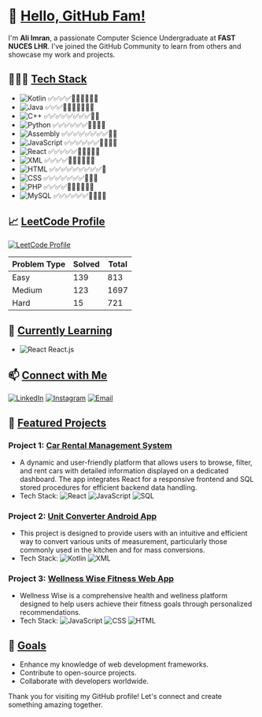 # 👋 <b><u>Hello, GitHub Fam!</u></b>

I'm **Ali Imran**, a passionate Computer Science Undergraduate at **FAST NUCES LHR**. I've joined the GitHub Community to learn from others and showcase my work and projects.

## 👨🏻‍💻 <b><u>Tech Stack</u></b>

- ![Kotlin](https://img.shields.io/badge/-Kotlin-0095D5?logo=kotlin&logoColor=white)              ✅✅✅✅🔲🔲🔲🔲🔲🔲
- ![Java](https://img.shields.io/badge/-Java-007396?logo=java&logoColor=white)                    ✅✅✅🔲🔲🔲🔲🔲🔲🔲
- ![C++](https://img.shields.io/badge/-C++-00599C?logo=cplusplus&logoColor=white)                 ✅✅✅✅✅✅✅✅🔲🔲
- ![Python](https://img.shields.io/badge/-Python-3776AB?logo=python&logoColor=white)              ✅✅✅✅✅✅🔲🔲🔲🔲
- ![Assembly](https://img.shields.io/badge/-Assembly-6E4C13?logo=gnuemacs&logoColor=white)        ✅✅✅✅✅✅✅✅🔲🔲
- ![JavaScript](https://img.shields.io/badge/-JavaScript-F7DF1E?logo=javascript&logoColor=black)  ✅✅✅✅✅✅🔲🔲🔲🔲
- ![React](https://img.shields.io/badge/-React-61DAFB?logo=react&logoColor=black)                 ✅✅✅✅✅🔲🔲🔲🔲🔲  
- ![XML](https://img.shields.io/badge/-XML-FFA500?logo=xml&logoColor=white)                       ✅✅✅✅🔲🔲🔲🔲🔲🔲
- ![HTML](https://img.shields.io/badge/-HTML-E34F26?logo=html5&logoColor=white)                   ✅✅✅✅✅✅✅✅✅🔲
- ![CSS](https://img.shields.io/badge/-CSS-1572B6?logo=css3&logoColor=white)                      ✅✅✅✅✅✅✅🔲🔲🔲
- ![PHP](https://img.shields.io/badge/-PHP-777BB4?logo=php&logoColor=white)                       ✅✅✅✅🔲🔲🔲🔲🔲🔲
- ![MySQL](https://img.shields.io/badge/-MySQL-4479A1?logo=mysql&logoColor=white)                 ✅✅✅✅✅✅🔲🔲🔲🔲


## 📈 <b><u>LeetCode Profile</u></b>

[![LeetCode Profile](https://img.shields.io/badge/LeetCode-Profile-blue?logo=leetcode&logoColor=white)](https://leetcode.com/Coconut-X)

| Problem Type    | Solved  | Total |
|-----------------|---------|-------|
| Easy            | 139     | 813   |
| Medium          | 123     | 1697  |
| Hard            | 15      | 721   |





## 🌱 <b><u>Currently Learning</u></b>

- ![React](https://img.shields.io/badge/-React-61DAFB?logo=react&logoColor=black) React.js



## 📫 <b><u>Connect with Me</u></b>

[![LinkedIn](https://img.shields.io/badge/-LinkedIn-0077B5?logo=linkedin&logoColor=white)](https://www.linkedin.com/in/ali-imran-ab5844290/)
[![Instagram](https://img.shields.io/badge/-Instagram-E4405F?logo=instagram&logoColor=white&style=for-the-badge)](https://instagram.com/coconut_.x._)
[![Email](https://img.shields.io/badge/-Email-D14836?logo=gmail&logoColor=white)](mailto:coconutx453@gmail.com)

## 📂 <b><u>Featured Projects</u></b>

### Project 1: [Car Rental Management System](https://github.com/Coconut-X/Car-Rental-Management-System)
* A dynamic and user-friendly platform that allows users to browse, filter, and rent cars with detailed information displayed on a dedicated dashboard. The app integrates React for a responsive frontend and SQL stored procedures for efficient backend data handling.
* Tech Stack: ![React](https://img.shields.io/badge/-React-61DAFB?logo=react\&logoColor=black) ![JavaScript](https://img.shields.io/badge/-JavaScript-F7DF1E?logo=javascript\&logoColor=black) ![SQL](https://img.shields.io/badge/-SQL-4479A1?logo=mysql\&logoColor=white)

### Project 2: [Unit Converter Android App](https://github.com/Coconut-X/Conversions-Application)
- This project is designed to provide users with an intuitive and efficient way to convert various units of measurement, particularly those commonly used in the kitchen and for mass conversions.
- Tech Stack: ![Kotlin](https://img.shields.io/badge/-Kotlin-0095D5?logo=kotlin&logoColor=white) ![XML](https://img.shields.io/badge/-XML-FFA500?logo=xml&logoColor=white) 

### Project 3: [Wellness Wise Fitness Web App](https://github.com/Coconut-X/Wellness-Wise-Fitness-Web-App)
- Wellness Wise is a comprehensive health and wellness platform designed to help users achieve their fitness goals through personalized recommendations.
- Tech Stack: ![JavaScript](https://img.shields.io/badge/-JavaScript-F7DF1E?logo=javascript&logoColor=black) ![CSS](https://img.shields.io/badge/-CSS-1572B6?logo=css3&logoColor=white)  ![HTML](https://img.shields.io/badge/-HTML-E34F26?logo=html5&logoColor=white) 

## 🎯 <b><u>Goals</u></b>

- Enhance my knowledge of web development frameworks.
- Contribute to open-source projects.
- Collaborate with developers worldwide.

Thank you for visiting my GitHub profile! Let's connect and create something amazing together.
